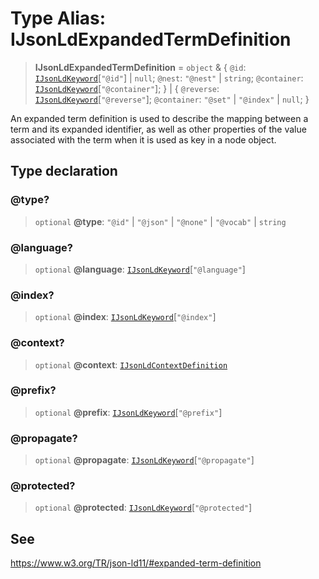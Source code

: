 # Type Alias: IJsonLdExpandedTermDefinition

> **IJsonLdExpandedTermDefinition** = `object` & \{ `@id`: [`IJsonLdKeyword`](IJsonLdKeyword.md)\[`"@id"`\] \| `null`; `@nest`: `"@nest"` \| `string`; `@container`: [`IJsonLdKeyword`](IJsonLdKeyword.md)\[`"@container"`\]; \} \| \{ `@reverse`: [`IJsonLdKeyword`](IJsonLdKeyword.md)\[`"@reverse"`\]; `@container`: `"@set"` \| `"@index"` \| `null`; \}

An expanded term definition is used to describe the mapping between a term
and its expanded identifier, as well as other properties of the value
associated with the term when it is used as key in a node object.

## Type declaration

### @type?

> `optional` **@type**: `"@id"` \| `"@json"` \| `"@none"` \| `"@vocab"` \| `string`

### @language?

> `optional` **@language**: [`IJsonLdKeyword`](IJsonLdKeyword.md)\[`"@language"`\]

### @index?

> `optional` **@index**: [`IJsonLdKeyword`](IJsonLdKeyword.md)\[`"@index"`\]

### @context?

> `optional` **@context**: [`IJsonLdContextDefinition`](../interfaces/IJsonLdContextDefinition.md)

### @prefix?

> `optional` **@prefix**: [`IJsonLdKeyword`](IJsonLdKeyword.md)\[`"@prefix"`\]

### @propagate?

> `optional` **@propagate**: [`IJsonLdKeyword`](IJsonLdKeyword.md)\[`"@propagate"`\]

### @protected?

> `optional` **@protected**: [`IJsonLdKeyword`](IJsonLdKeyword.md)\[`"@protected"`\]

## See

https://www.w3.org/TR/json-ld11/#expanded-term-definition
